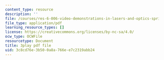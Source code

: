```yaml
---
content_type: resource
description: ''
file: /courses/res-6-006-video-demonstrations-in-lasers-and-optics-spring-2008/3c8cd76e3b500a8a766ee7c2319abb24_ArW8jbDPhcs.pdf
file_type: application/pdf
learning_resource_types: []
license: https://creativecommons.org/licenses/by-nc-sa/4.0/
ocw_type: OCWFile
resourcetype: Document
title: 3play pdf file
uid: 3c8cd76e-3b50-0a8a-766e-e7c2319abb24
---
```

